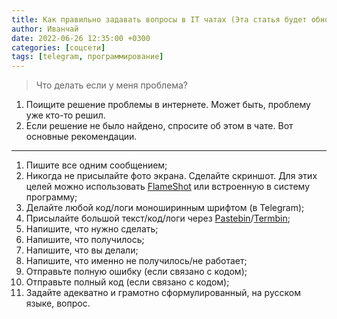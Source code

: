 ```yaml
---
title: Как правильно задавать вопросы в IT чатах (Эта статья будет обновляться)
author: Иванчай
date: 2022-06-26 12:35:00 +0300
categories: [соцсети]
tags: [telegram, программирование]
---
```


>Что делать если у меня проблема?

1. Поищите решение проблемы в интернете. Может быть, проблему уже кто-то решил.
2. Если решение не было найдено, спросите об этом в чате. Вот основные рекомендации.

---

1. Пишите все одним сообщением;
2. Никогда не присылайте фото экрана. Сделайте скриншот. Для этих целей можно использовать [FlameShot](https://flameshot.org/) или встроенную в систему программу;
3. Делайте любой код/логи моноширинным шрифтом (в Telegram);
4. Присылайте большой текст/код/логи через [Pastebin](https://pastebin.com/)/[Termbin](https://termbin.com/);
5. Напишите, что нужно сделать;
6. Напишите, что получилось;
7. Напишите, что вы делали;
8. Напишите, что именно не получилось/не работает;
9. Отправьте полную ошибку (если связано с кодом);
10. Отправьте полный код (если связано с кодом);
11. Задайте адекватно и грамотно сформулированный, на русском языке, вопрос.
